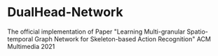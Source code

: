 # DualHead-Network
The official implementation of Paper "Learning Multi-granular Spatio-temporal Graph Network for Skeleton-based Action Recognition" ACM Multimedia 2021

